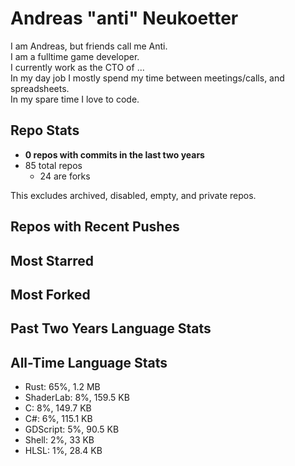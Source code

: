 
# Andreas "anti" Neukoetter

I am Andreas, but friends call me Anti.  
I am a fulltime game developer.  
I currently work as the CTO of ...  
In my day job I mostly spend my time between meetings/calls, and spreadsheets.  
In my spare time I love to code.  

## Repo Stats
- **0 repos with commits in the last two years**
- 85 total repos
  - 24 are forks

This excludes archived, disabled, empty, and private repos.

## Repos with Recent Pushes


## Most Starred


## Most Forked


## Past Two Years Language Stats


## All-Time Language Stats
- Rust: 65%, 1.2 MB
- ShaderLab: 8%, 159.5 KB
- C: 8%, 149.7 KB
- C#: 6%, 115.1 KB
- GDScript: 5%, 90.5 KB
- Shell: 2%, 33 KB
- HLSL: 1%, 28.4 KB

